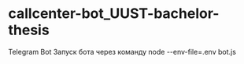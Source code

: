 # callcenter-bot_UUST-bachelor-thesis
Telegram Bot
Запуск бота через команду node --env-file=.env bot.js
